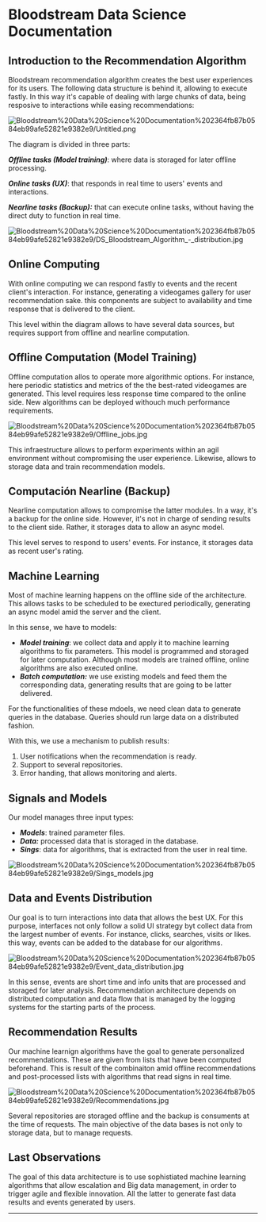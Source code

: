 # Bloodstream Data Science Documentation

## Introduction to the Recommendation Algorithm


Bloodstream recommendation algorithm creates the best user experiences for its users. The following data structure is behind it, allowing to execute fastly. In this way it's capable of dealing with large chunks of data, being resposive to interactions while easing recommendations:

![Bloodstream%20Data%20Science%20Documentation%202364fb87b0584eb99afe52821e9382e9/Untitled.png](Bloodstream%20Data%20Science%20Documentation%202364fb87b0584eb99afe52821e9382e9/Untitled.png)

The diagram is divided in three parts:

***Offline tasks (Model training)***: where data is storaged for later offline processing.

***Online tasks (UX)***: that responds in real time to users' events and interactions.

***Nearline tasks (Backup):*** that can execute online tasks, without having the direct duty to function in real time.

![Bloodstream%20Data%20Science%20Documentation%202364fb87b0584eb99afe52821e9382e9/DS_Bloodstream_Algorithm_-_distribution.jpg](Bloodstream%20Data%20Science%20Documentation%202364fb87b0584eb99afe52821e9382e9/DS_Bloodstream_Algorithm_-_distribution.jpg)

## Online Computing

With online computing we can respond fastly to events and the recent client's interaction. For instance, generating a videogames gallery for user recommendation sake. this components are subject to availability and time response that is delivered to the client. 

This level within the diagram allows to have several data sources, but requires support from offline and nearline computation. 

## Offline Computation (Model Training)

Offline computation allos to operate more algorithmic options. For instance, here periodic statistics and metrics of the the best-rated videogames are generated. This level requires less response time compared to the online side. New algorithms can be deployed withouch much performance requirements. 

![Bloodstream%20Data%20Science%20Documentation%202364fb87b0584eb99afe52821e9382e9/Offline_jobs.jpg](Bloodstream%20Data%20Science%20Documentation%202364fb87b0584eb99afe52821e9382e9/Offline_jobs.jpg)

This infraestructure allows to perform experiments within an agil environment without compromising the user experience. Likewise, allows to storage data and train recommendation models. 

## Computación Nearline (Backup)

Nearline computation allows to compromise the latter modules. In a way, it's a backup for the online side. However, it's not in charge of sending results to the client side. Rather, it storages data to allow an async model. 

This level serves to respond to users' events. For instance, it storages data as recent user's rating. 

## Machine Learning

Most of machine learning happens on the offline side of the architecture. This allows tasks to be scheduled to be exectured periodically, generating an async model amid the server and the client. 

In this sense, we have to models:

- ***Model training***: we collect data and apply it to machine learning algorithms to fix parameters. This model is programmed and storaged for later computation. Although most models are trained offline, online algorithms are also executed online.
- ***Batch computation:*** we use existing models and feed them the corresponding data, generating results that are going to be latter delivered. 

For the functionalities of these mdoels, we need clean data to generate queries in the database. Queries should run large data on a distributed fashion. 

With this, we use a mechanism to publish results:

1. User notifications when the recommendation is ready.
2. Support to several repositories.
3. Error handing, that allows monitoring and alerts.

## Signals and Models

Our model manages three input types:

- ***Models***: trained parameter files.
- ***Data:*** processed data that is storaged in the database.
- ***Sings***: data for algorithms, that is extracted from the user in real time.

![Bloodstream%20Data%20Science%20Documentation%202364fb87b0584eb99afe52821e9382e9/Sings_models.jpg](Bloodstream%20Data%20Science%20Documentation%202364fb87b0584eb99afe52821e9382e9/Sings_models.jpg)

## Data and Events Distribution

Our goal is to turn interactions into data that allows the best UX. For this purpose, interfaces not only follow a solid UI strategy byt collect data from the largest number of events. For instance, clicks, searches, visits or likes. this way, events can be added to the database for our algorithms. 

![Bloodstream%20Data%20Science%20Documentation%202364fb87b0584eb99afe52821e9382e9/Event_data_distribution.jpg](Bloodstream%20Data%20Science%20Documentation%202364fb87b0584eb99afe52821e9382e9/Event_data_distribution.jpg)


In this sense, events are short time and info units that are processed and storaged for later analysis. Recommendation architecture depends on distributed computation and data flow that is managed by the logging systems for the starting parts of the process. 

## Recommendation Results

Our machine learnign algorithms have the goal to generate personalized recommendations. These are given from lists that have been computed beforehand. This is result of the combinaiton amid offline recommendations and post-processed lists with algorithms that read signs in real time.

![Bloodstream%20Data%20Science%20Documentation%202364fb87b0584eb99afe52821e9382e9/Recommendations.jpg](Bloodstream%20Data%20Science%20Documentation%202364fb87b0584eb99afe52821e9382e9/Recommendations.jpg)

Several repositories are storaged offline and the backup is consuments at the time of requests. The main objective of the data bases is not only to storage data, but to manage requests. 

## Last Observations

The goal of this data architecture is to use sophistiated machine learning algorithms that allow escalation and Big data management, in order to trigger agile and flexible innovation. All the latter to generate fast data results and events generated by users.

---
